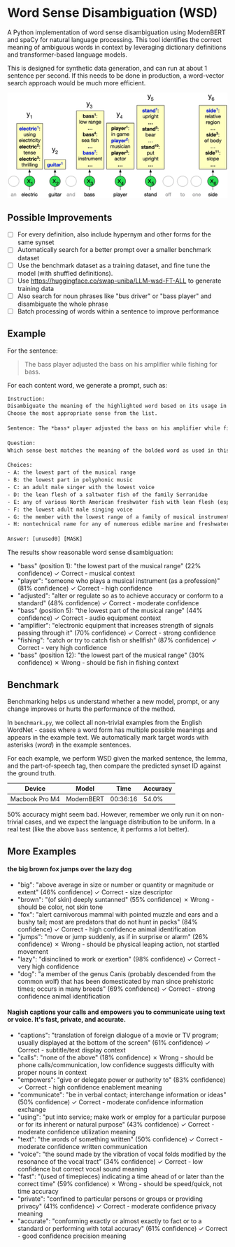 # Word Sense Disambiguation (WSD)

A Python implementation of word sense disambiguation using ModernBERT and spaCy for natural language processing.
This tool identifies the correct meaning of ambiguous words in context by leveraging dictionary definitions and
transformer-based language models.

This is designed for synthetic data generation, and can run at about 1 sentence per second.
If this needs to be done in production, a word-vector search approach would be much more efficient.

![Example of word sense disambiguation](assets/wsd-example.png)

## Possible Improvements

- [ ] For every definition, also include hypernym and other forms for the same synset
- [ ] Automatically search for a better prompt over a smaller benchmark dataset
- [ ] Use the benchmark dataset as a training dataset, and fine tune the model (with shuffled definitions).
- [ ] Use https://huggingface.co/swap-uniba/LLM-wsd-FT-ALL to generate training data
- [ ] Also search for noun phrases like "bus driver" or "bass player" and disambiguate the whole phrase
- [ ] Batch processing of words within a sentence to improve performance

## Example

For the sentence:
> The bass player adjusted the bass on his amplifier while fishing for bass.

For each content word, we generate a prompt, such as:

```txt
Instruction: 
Disambiguate the meaning of the highlighted word based on its usage in the sentence. 
Choose the most appropriate sense from the list.

Sentence: The *bass* player adjusted the bass on his amplifier while fishing for bass .

Question:
Which sense best matches the meaning of the bolded word as used in this sentence?

Choices:
- A: the lowest part of the musical range
- B: the lowest part in polyphonic music
- C: an adult male singer with the lowest voice
- D: the lean flesh of a saltwater fish of the family Serranidae
- E: any of various North American freshwater fish with lean flesh (especially of the genus Micropterus)
- F: the lowest adult male singing voice
- G: the member with the lowest range of a family of musical instruments
- H: nontechnical name for any of numerous edible marine and freshwater spiny-finned fishes

Answer: [unused0] [MASK]
```

The results show reasonable word sense disambiguation:

- "bass" (position 1): "the lowest part of the musical range" (22% confidence) ✓ Correct - musical context
- "player": "someone who plays a musical instrument (as a profession)" (81% confidence) ✓ Correct - high confidence
- "adjusted": "alter or regulate so as to achieve accuracy or conform to a standard" (48% confidence) ✓ Correct -
  moderate confidence
- "bass" (position 5): "the lowest part of the musical range" (44% confidence) ✓ Correct - audio equipment context
- "amplifier": "electronic equipment that increases strength of signals passing through it" (70% confidence) ✓ Correct -
  strong confidence
- "fishing": "catch or try to catch fish or shellfish" (87% confidence) ✓ Correct - very high confidence
- "bass" (position 12): "the lowest part of the musical range" (30% confidence) ✗ Wrong - should be fish in fishing
  context

## Benchmark

Benchmarking helps us understand whether a new model, prompt, or any change improves or
hurts the performance of the method.

In `benchmark.py`, we collect all non-trivial examples from the English WordNet -
cases where a word form has multiple possible meanings and appears in the example text.
We automatically mark target words with asterisks (*word*) in the example sentences.

For each example, we perform WSD given the marked sentence, the lemma, and the part-of-speech tag,
then compare the predicted synset ID against the ground truth.

| Device         | Model      | Time     | Accuracy |
|----------------|------------|----------|----------|
| Macbook Pro M4 | ModernBERT | 00:36:16 | 54.0%    |

50% accuracy might seem bad. However, remember we only run it on non-trivial cases, and we expect 
the language distribution to be uniform. In a real test (like the above `bass` sentence, it performs a lot better).

## More Examples

#### the big brown fox jumps over the lazy dog

- "big": "above average in size or number or quantity or magnitude or extent" (46% confidence) ✓ Correct - size descriptor
- "brown": "(of skin) deeply suntanned" (55% confidence) ✗ Wrong - should be color, not skin tone
- "fox": "alert carnivorous mammal with pointed muzzle and ears and a bushy tail; most are predators that do not hunt in packs" (84% confidence) ✓ Correct - high confidence animal identification
- "jumps": "move or jump suddenly, as if in surprise or alarm" (26% confidence) ✗ Wrong - should be physical leaping action, not startled movement
- "lazy": "disinclined to work or exertion" (98% confidence) ✓ Correct - very high confidence
- "dog": "a member of the genus Canis (probably descended from the common wolf) that has been domesticated by man since prehistoric times; occurs in many breeds" (69% confidence) ✓ Correct - strong confidence animal identification

#### Nagish captions your calls and empowers you to communicate using text or voice. It's fast, private, and accurate.

- "captions": "translation of foreign dialogue of a movie or TV program; usually displayed at the bottom of the screen" (61% confidence) ✓ Correct - subtitle/text display context
- "calls": "none of the above" (18% confidence) ✗ Wrong - should be phone calls/communication, low confidence suggests difficulty with proper nouns in context
- "empowers": "give or delegate power or authority to" (83% confidence) ✓ Correct - high confidence enablement meaning
- "communicate": "be in verbal contact; interchange information or ideas" (50% confidence) ✓ Correct - moderate confidence information exchange
- "using": "put into service; make work or employ for a particular purpose or for its inherent or natural purpose" (43% confidence) ✓ Correct - moderate confidence utilization meaning
- "text": "the words of something written" (50% confidence) ✓ Correct - moderate confidence written communication
- "voice": "the sound made by the vibration of vocal folds modified by the resonance of the vocal tract" (34% confidence) ✓ Correct - low confidence but correct vocal sound meaning
- "fast": "(used of timepieces) indicating a time ahead of or later than the correct time" (59% confidence) ✗ Wrong - should be speed/quick, not time accuracy
- "private": "confined to particular persons or groups or providing privacy" (41% confidence) ✓ Correct - moderate confidence privacy meaning
- "accurate": "conforming exactly or almost exactly to fact or to a standard or performing with total accuracy" (61% confidence) ✓ Correct - good confidence precision meaning
